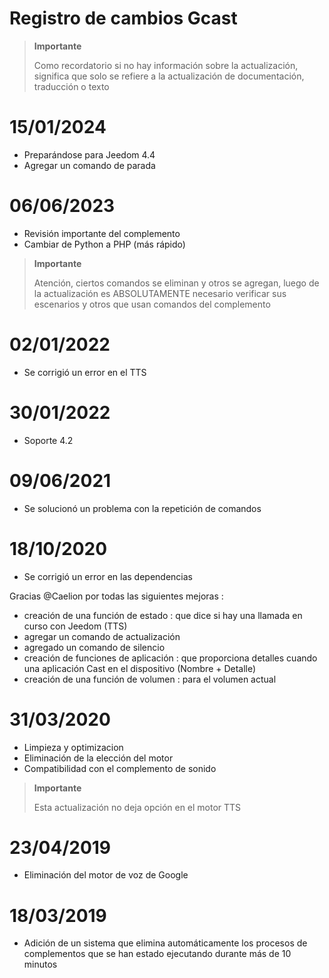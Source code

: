 # Registro de cambios Gcast

>**Importante**
>
>Como recordatorio si no hay información sobre la actualización, significa que solo se refiere a la actualización de documentación, traducción o texto

# 15/01/2024

- Preparándose para Jeedom 4.4
- Agregar un comando de parada

# 06/06/2023

- Revisión importante del complemento 
- Cambiar de Python a PHP (más rápido)

>**Importante**
>
>Atención, ciertos comandos se eliminan y otros se agregan, luego de la actualización es ABSOLUTAMENTE necesario verificar sus escenarios y otros que usan comandos del complemento

# 02/01/2022

- Se corrigió un error en el TTS

# 30/01/2022

- Soporte 4.2

# 09/06/2021

- Se solucionó un problema con la repetición de comandos

# 18/10/2020

- Se corrigió un error en las dependencias

Gracias @Caelion por todas las siguientes mejoras :

- creación de una función de estado : que dice si hay una llamada en curso con Jeedom (TTS)
- agregar un comando de actualización
- agregado un comando de silencio
- creación de funciones de aplicación : que proporciona detalles cuando una aplicación Cast en el dispositivo (Nombre + Detalle)
- creación de una función de volumen : para el volumen actual

# 31/03/2020

- Limpieza y optimizacion
- Eliminación de la elección del motor
- Compatibilidad con el complemento de sonido

>**Importante**
>
>Esta actualización no deja opción en el motor TTS


# 23/04/2019

- Eliminación del motor de voz de Google

# 18/03/2019

- Adición de un sistema que elimina automáticamente los procesos de complementos que se han estado ejecutando durante más de 10 minutos
